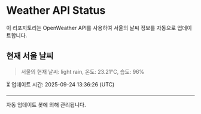 
# Weather API Status

이 리포지토리는 OpenWeather API를 사용하여 서울의 날씨 정보를 자동으로 업데이트합니다.

## 현재 서울 날씨
> 서울의 현재 날씨: light rain, 온도: 23.21°C, 습도: 96%

⏳ 업데이트 시간: 2025-09-24 13:36:26 (UTC)

---
자동 업데이트 봇에 의해 관리됩니다.
